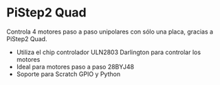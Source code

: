 <!--
---
name: PiStep2 Quad
class: board
type: motor
formfactor: pHAT
manufacturer: 4tronix
description: A Quad Stepper Motor Driver for Raspberry Pi
url: http://4tronix.co.uk/store/index.php?rt=product/product&product_id=554
github:
buy: http://4tronix.co.uk/store/index.php?rt=product/product&product_id=554
image: '4tronix-pistep2q.png'
pincount: 40
eeprom: no
power:
  '2':
  '17':
ground:
  '30':
  '34':
  '39':
pin:
  '11':
    name: MotorA_0
    mode: output
  '12':
    name: MotorA_1
    mode: output
  '13':
    name: MotorA_2
    mode: output
  '15':
    name: MotorA_3
    mode: output
  '16':
    name: MotorB_0
    mode: output
  '18':
    name: MotorB_1
    mode: output
  '22':
    name: MotorB_2
    mode: output
  '7':
    name: MotorB_3
    mode: output
  '33':
    name: MotorC_0
    mode: output
  '32':
    name: MotorC_1
    mode: output
  '31':
    name: MotorC_2
    mode: output
  '29':
    name: MotorC_3
    mode: output
  '38':
    name: MotorD_0
    mode: output
  '37':
    name: MotorD_1
    mode: output
  '36':
    name: MotorD_2
    mode: output
  '35':
    name: MotorD_3
    mode: output
-->
# PiStep2 Quad

Controla 4 motores paso a paso unipolares con sólo una placa, gracias a PiStep2 Quad.

* Utiliza el chip controlador ULN2803 Darlington para controlar los motores
* Ideal para motores paso a paso 28BYJ48
* Soporte para Scratch GPIO y Python
